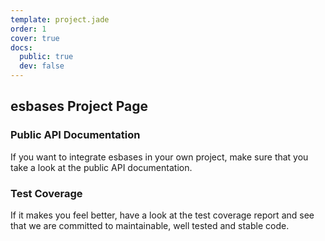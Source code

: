```yaml
---
template: project.jade
order: 1
cover: true
docs:
  public: true
  dev: false 
---
```


## esbases Project Page

### Public API Documentation

If you want to integrate esbases in your own project, make sure that you take a
look at the public API documentation.

### Test Coverage

If it makes you feel better, have a look at the test coverage report and see
that we are committed to maintainable, well tested and stable code.

